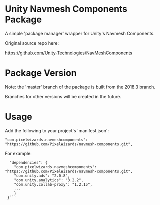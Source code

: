 Unity Navmesh Components Package 
==========================

A simple 'package manager' wrapper for Unity's Navmesh Components.

Original source repo here:

https://github.com/Unity-Technologies/NavMeshComponents

Package Version
============================

Note: the 'master' branch of the package is built from the 2018.3 branch. 

Branches for other versions will be created in the future.

Usage
===========================

Add the following to your project's 'manifest.json':

```"com.pixelwizards.navmeshcomponents": "https://github.com/PixelWizards/navmesh-components.git",```

For example:

```{
  "dependencies": {
    "com.pixelwizards.navmeshcomponents": "https://github.com/PixelWizards/navmesh-components.git",
    "com.unity.ads": "2.0.8",
    "com.unity.analytics": "3.2.2",
    "com.unity.collab-proxy": "1.2.15",
    ...
    }
 }```
